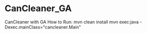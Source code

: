 CanCleaner_GA
=============

CanCleaner with GA
How to Run:
mvn clean install
mvn exec:java -Dexec.mainClass="cancleaner.Main"
